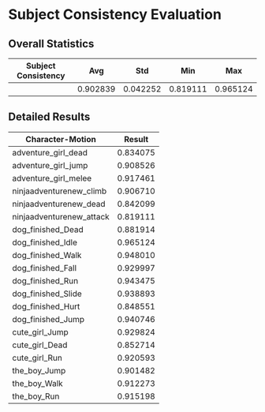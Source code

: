 # Subject Consistency Evaluation

## Overall Statistics

| Subject Consistency | Avg         | Std         | Min         | Max         |
|---------------------|-------------|-------------|-------------|-------------|
|                     | 0.902839    | 0.042252    | 0.819111    | 0.965124    |

## Detailed Results

| Character-Motion                 | Result        |
|----------------------------------|---------------|
| adventure_girl_dead              | 0.834075    |
| adventure_girl_jump              | 0.908526    |
| adventure_girl_melee             | 0.917461    |
| ninjaadventurenew_climb          | 0.906710    |
| ninjaadventurenew_dead           | 0.842099    |
| ninjaadventurenew_attack         | 0.819111    |
| dog_finished_Dead                | 0.881914    |
| dog_finished_Idle                | 0.965124    |
| dog_finished_Walk                | 0.948010    |
| dog_finished_Fall                | 0.929997    |
| dog_finished_Run                 | 0.943475    |
| dog_finished_Slide               | 0.938893    |
| dog_finished_Hurt                | 0.848551    |
| dog_finished_Jump                | 0.940746    |
| cute_girl_Jump                   | 0.929824    |
| cute_girl_Dead                   | 0.852714    |
| cute_girl_Run                    | 0.920593    |
| the_boy_Jump                     | 0.901482    |
| the_boy_Walk                     | 0.912273    |
| the_boy_Run                      | 0.915198    |
